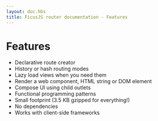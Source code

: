 ```yaml
---
layout: doc.hbs
title: FicusJS router documentation - Features
---
```

# Features

- Declarative route creator
- History or hash routing modes
- Lazy load views when you need them
- Render a web component, HTML string or DOM element
- Compose UI using child outlets
- Functional programming patterns
- Small footprint (3.5 KB gzipped for everything!)
- No dependencies
- Works with client-side frameworks
